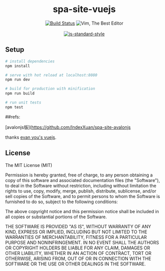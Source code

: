 <h1 align="center">spa-site-vuejs</h1>

<p align="center">
  <a href="https://circleci.com/gh/IndexXuan/vue-spa-site/tree/master"><img src="https://circleci.com/gh/IndexXuan/vue-spa-site/tree/master.svg?style=shield" alt="Build Status"></a>
  <img src="https://img.shields.io/badge/Vim-Best%20Editor-green.svg" alt="Vim, The Best Editor" />
  <br>
  <br>
  <a href="https://github.com/airbnb/javascript"><img src="https://cdn.rawgit.com/feross/standard/master/badge.svg" alt="js-standard-style"></a>
</p>

## Setup

``` bash
# install dependencies
npm install

# serve with hot reload at localhost:8080
npm run dev

# build for production with minification
npm run build

# run unit tests
npm test
```

##refs:  

[avalonjs版](https://github.com/IndexXuan/spa-site-avalonjs

thanks [evan you's vuejs](https://github.com/vuejs/vue).

## License

The MIT License (MIT)

Permission is hereby granted, free of charge, to any person obtaining a copy
of this software and associated documentation files (the "Software"), to deal
in the Software without restriction, including without limitation the rights
to use, copy, modify, merge, publish, distribute, sublicense, and/or sell
copies of the Software, and to permit persons to whom the Software is
furnished to do so, subject to the following conditions:

The above copyright notice and this permission notice shall be included in all
copies or substantial portions of the Software.

THE SOFTWARE IS PROVIDED "AS IS", WITHOUT WARRANTY OF ANY KIND, EXPRESS OR
IMPLIED, INCLUDING BUT NOT LIMITED TO THE WARRANTIES OF MERCHANTABILITY,
FITNESS FOR A PARTICULAR PURPOSE AND NONINFRINGEMENT. IN NO EVENT SHALL THE
AUTHORS OR COPYRIGHT HOLDERS BE LIABLE FOR ANY CLAIM, DAMAGES OR OTHER
LIABILITY, WHETHER IN AN ACTION OF CONTRACT, TORT OR OTHERWISE, ARISING FROM,
OUT OF OR IN CONNECTION WITH THE SOFTWARE OR THE USE OR OTHER DEALINGS IN THE
SOFTWARE.

